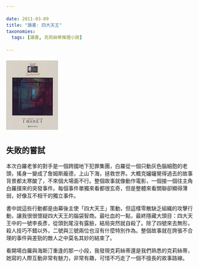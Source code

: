 ```yaml
---

date: 2011-03-09
title: "讀書: 四大天王"
taxonomies:
  tags: [讀書, 克莉絲蒂推理小說]

---
```

![四大天王](/img/book/the-4.jpg#book)

## 失敗的嘗試

本次白羅老爹的對手是一個跨國地下犯罪集團，白羅從一個只動灰色腦細胞的老頭，搖身一變成了詹姆斯龐德，上山下海，拯救世界。大概克嬸嬸覺得過去的故事背景都太寒酸了，不來個大場面不行。整個故事就像動作電影，一個接一個往主角白羅撲來的突發事件。每個事件單獨來看都很玄奇，但是整體來看關聯卻顯得薄弱，好像互不相干的獨立事件。

書中說這些行動都是由幕後主使「四大天王」策動，但這樣零散缺乏組織的攻擊行動，讓我很很懷疑四大天王的腦袋智商。最吐血的一點，最終隱藏大頭目：四大天王中的一號李長彥，從頭到尾沒有露臉，結局突然就自殺了。除了四號來去無形，殺人技巧不錯以外，二號與三號兩位也沒有什麼特別作為。整個故事就在誇張不合理的事件與差勁的敵人之中莫名其妙的結束了。

看開場白羅與海斯汀重逢的那一小段，我發現克莉絲蒂還是我們熟悉的克莉絲蒂，她寫的人際互動非常有魅力，非常有趣，可惜不巧走了一個不擅長的故事路線。
